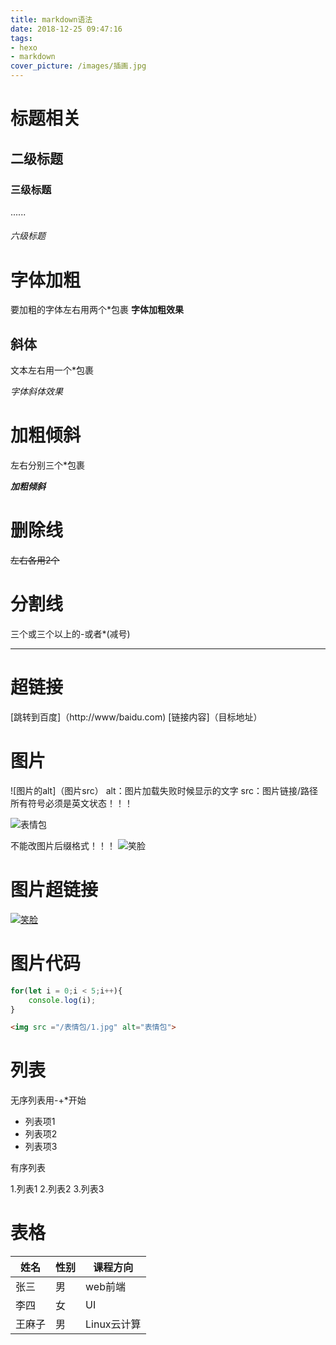 ```yaml
---
title: markdown语法
date: 2018-12-25 09:47:16
tags:
- hexo
- markdown
cover_picture: /images/插画.jpg
---
```

# 标题相关
## 二级标题
### 三级标题
......
###### 六级标题

# 字体加粗
要加粗的字体左右用两个*包裹
**字体加粗效果**

## 斜体
文本左右用一个*包裹

*字体斜体效果*
#  加粗倾斜
左右分别三个*包裹

***加粗倾斜***

# 删除线

~~左右各用2个~~

# 分割线
三个或三个以上的-或者*(减号)

---

# 超链接
[跳转到百度]（http://www/baidu.com)
[链接内容]（目标地址）

# 图片
![图片的alt]（图片src）
alt：图片加载失败时候显示的文字
src：图片链接/路径
所有符号必须是英文状态！！！

![表情包](https://timgsa.baidu.com/timg?image&quality=80&size=b9999_10000&sec=1545713678999&di=29aacad1cf40a3858cd0b6ecfb64dfa5&imgtype=0&src=http%3A%2F%2Fimg.mp.itc.cn%2Fupload%2F20161225%2F0e68d93808dd45e7a6be2344eb88f633.gif)

不能改图片后缀格式！！！
![笑脸](/表情包/1.jpg)

# 图片超链接
[![笑脸](/表情包/1.jpg)](http://www.baidu.com)

# 图片代码
```javascript
for(let i = 0;i < 5;i++){
    console.log(i);
}
```

```html
<img src ="/表情包/1.jpg" alt="表情包">
```

# 列表
无序列表用-+*开始
- 列表项1
- 列表项2
- 列表项3

有序列表

1.列表1
2.列表2
3.列表3

# 表格

姓名|性别|课程方向
-|-|-
张三|男|web前端
李四|女|UI
王麻子|男|Linux云计算



